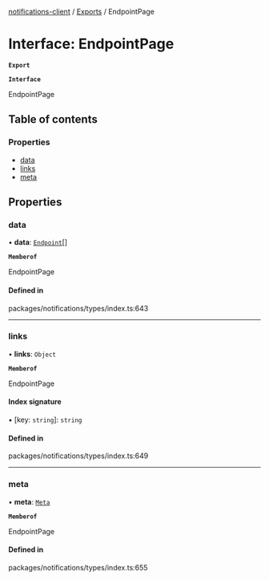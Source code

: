 [notifications-client](../README.md) / [Exports](../modules.md) / EndpointPage

# Interface: EndpointPage

**`Export`**

**`Interface`**

EndpointPage

## Table of contents

### Properties

- [data](EndpointPage.md#data)
- [links](EndpointPage.md#links)
- [meta](EndpointPage.md#meta)

## Properties

### data

• **data**: [`Endpoint`](Endpoint.md)[]

**`Memberof`**

EndpointPage

#### Defined in

packages/notifications/types/index.ts:643

___

### links

• **links**: `Object`

**`Memberof`**

EndpointPage

#### Index signature

▪ [key: `string`]: `string`

#### Defined in

packages/notifications/types/index.ts:649

___

### meta

• **meta**: [`Meta`](Meta.md)

**`Memberof`**

EndpointPage

#### Defined in

packages/notifications/types/index.ts:655

